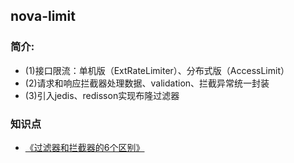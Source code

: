 ## nova-limit

### 简介:
* (1)接口限流：单机版（ExtRateLimiter）、分布式版（AccessLimit）
* (2)请求和响应拦截器处理数据、validation、拦截异常统一封装
* (3)引入jedis、redisson实现布隆过滤器

### 知识点
* [《过滤器和拦截器的6个区别》](https://chengxy-nds.blog.csdn.net/article/details/106356958?spm=1001.2101.3001.6650.2&utm_medium=distribute.pc_relevant.none-task-blog-2%7Edefault%7EBlogCommendFromBaidu%7ERate-2-106356958-blog-127438161.pc_relevant_recovery_v2&depth_1-utm_source=distribute.pc_relevant.none-task-blog-2%7Edefault%7EBlogCommendFromBaidu%7ERate-2-106356958-blog-127438161.pc_relevant_recovery_v2&utm_relevant_index=3)
  
